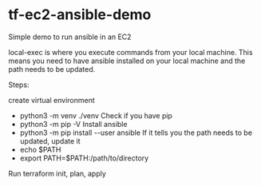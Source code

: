 # tf-ec2-ansible-demo
Simple demo to run ansible in an EC2


local-exec is where you execute commands from your local machine.
This means you need to have ansible installed on your local machine and the path needs to be updated.

Steps:

create virtual environment
* python3 -m venv ./venv
Check if you have pip
* python3 -m pip -V
Install ansible
* python3 -m pip install --user ansible
If it tells you the path needs to be updated, update it
* echo $PATH
* export PATH=$PATH:/path/to/directory

Run terraform init, plan, apply